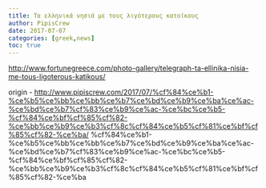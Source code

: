 ```yaml
---
title: Τα ελληνικά νησιά με τους λιγότερους κατοίκους
author: PipisCrew
date: 2017-07-07
categories: [greek,news]
toc: true
---
```


http://www.fortunegreece.com/photo-gallery/telegraph-ta-ellinika-nisia-me-tous-ligoterous-katikous/

origin - http://www.pipiscrew.com/2017/07/%cf%84%ce%b1-%ce%b5%ce%bb%ce%bb%ce%b7%ce%bd%ce%b9%ce%ba%ce%ac-%ce%bd%ce%b7%cf%83%ce%b9%ce%ac-%ce%bc%ce%b5-%cf%84%ce%bf%cf%85%cf%82-%ce%bb%ce%b9%ce%b3%cf%8c%cf%84%ce%b5%cf%81%ce%bf%cf%85%cf%82-%ce%ba/ %cf%84%ce%b1-%ce%b5%ce%bb%ce%bb%ce%b7%ce%bd%ce%b9%ce%ba%ce%ac-%ce%bd%ce%b7%cf%83%ce%b9%ce%ac-%ce%bc%ce%b5-%cf%84%ce%bf%cf%85%cf%82-%ce%bb%ce%b9%ce%b3%cf%8c%cf%84%ce%b5%cf%81%ce%bf%cf%85%cf%82-%ce%ba